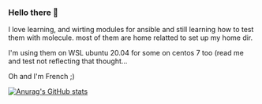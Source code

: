 ### Hello there 👋

I love learning, and wirting modules for ansible and still learning how to test them with molecule.
most of them are home relatted to set up my home dir.

I'm using them on WSL ubuntu 20.04
for some on centos 7 too (read me and test not reflecting that thought...

Oh and I'm French ;)

[![Anurag's GitHub stats](https://github-readme-stats.vercel.app/api?username=Brettdah&show_icons=true&theme=monokai&count_private=true)](https://github.com/anuraghazra/github-readme-stats)
